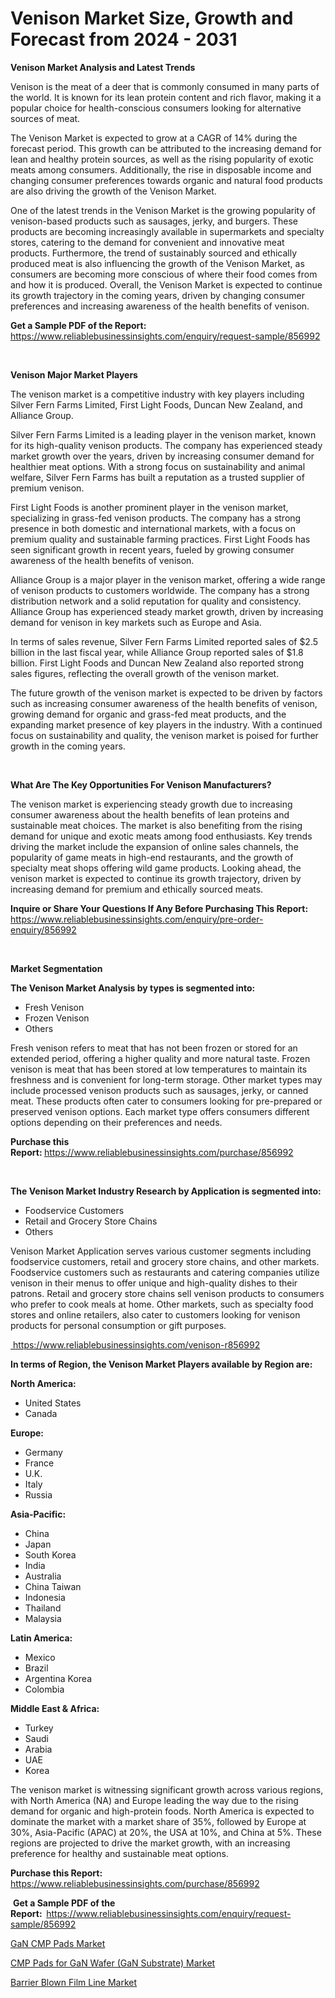 <p><h1>Venison Market Size, Growth and Forecast from 2024 - 2031</h1></p><p><strong>Venison Market Analysis and Latest Trends</strong></p>
<p><p>Venison is the meat of a deer that is commonly consumed in many parts of the world. It is known for its lean protein content and rich flavor, making it a popular choice for health-conscious consumers looking for alternative sources of meat.</p><p>The Venison Market is expected to grow at a CAGR of 14% during the forecast period. This growth can be attributed to the increasing demand for lean and healthy protein sources, as well as the rising popularity of exotic meats among consumers. Additionally, the rise in disposable income and changing consumer preferences towards organic and natural food products are also driving the growth of the Venison Market.</p><p>One of the latest trends in the Venison Market is the growing popularity of venison-based products such as sausages, jerky, and burgers. These products are becoming increasingly available in supermarkets and specialty stores, catering to the demand for convenient and innovative meat products. Furthermore, the trend of sustainably sourced and ethically produced meat is also influencing the growth of the Venison Market, as consumers are becoming more conscious of where their food comes from and how it is produced. Overall, the Venison Market is expected to continue its growth trajectory in the coming years, driven by changing consumer preferences and increasing awareness of the health benefits of venison.</p></p>
<p><strong>Get a Sample PDF of the Report:&nbsp;</strong> <a href="https://www.reliablebusinessinsights.com/enquiry/request-sample/856992">https://www.reliablebusinessinsights.com/enquiry/request-sample/856992</a></p>
<p>&nbsp;</p>
<p><strong>Venison Major Market Players</strong></p>
<p><p>The venison market is a competitive industry with key players including Silver Fern Farms Limited, First Light Foods, Duncan New Zealand, and Alliance Group. </p><p>Silver Fern Farms Limited is a leading player in the venison market, known for its high-quality venison products. The company has experienced steady market growth over the years, driven by increasing consumer demand for healthier meat options. With a strong focus on sustainability and animal welfare, Silver Fern Farms has built a reputation as a trusted supplier of premium venison.</p><p>First Light Foods is another prominent player in the venison market, specializing in grass-fed venison products. The company has a strong presence in both domestic and international markets, with a focus on premium quality and sustainable farming practices. First Light Foods has seen significant growth in recent years, fueled by growing consumer awareness of the health benefits of venison.</p><p>Alliance Group is a major player in the venison market, offering a wide range of venison products to customers worldwide. The company has a strong distribution network and a solid reputation for quality and consistency. Alliance Group has experienced steady market growth, driven by increasing demand for venison in key markets such as Europe and Asia.</p><p>In terms of sales revenue, Silver Fern Farms Limited reported sales of $2.5 billion in the last fiscal year, while Alliance Group reported sales of $1.8 billion. First Light Foods and Duncan New Zealand also reported strong sales figures, reflecting the overall growth of the venison market.</p><p>The future growth of the venison market is expected to be driven by factors such as increasing consumer awareness of the health benefits of venison, growing demand for organic and grass-fed meat products, and the expanding market presence of key players in the industry. With a continued focus on sustainability and quality, the venison market is poised for further growth in the coming years.</p></p>
<p>&nbsp;</p>
<p><strong>What Are The Key Opportunities For Venison Manufacturers?</strong></p>
<p><p>The venison market is experiencing steady growth due to increasing consumer awareness about the health benefits of lean proteins and sustainable meat choices. The market is also benefiting from the rising demand for unique and exotic meats among food enthusiasts. Key trends driving the market include the expansion of online sales channels, the popularity of game meats in high-end restaurants, and the growth of specialty meat shops offering wild game products. Looking ahead, the venison market is expected to continue its growth trajectory, driven by increasing demand for premium and ethically sourced meats.</p></p>
<p><strong>Inquire or Share Your Questions If Any Before Purchasing This Report:</strong> <a href="https://www.reliablebusinessinsights.com/enquiry/pre-order-enquiry/856992">https://www.reliablebusinessinsights.com/enquiry/pre-order-enquiry/856992</a></p>
<p>&nbsp;</p>
<p><strong>Market Segmentation</strong></p>
<p><strong>The Venison Market Analysis by types is segmented into:</strong></p>
<p><ul><li>Fresh Venison</li><li>Frozen Venison</li><li>Others</li></ul></p>
<p><p>Fresh venison refers to meat that has not been frozen or stored for an extended period, offering a higher quality and more natural taste. Frozen venison is meat that has been stored at low temperatures to maintain its freshness and is convenient for long-term storage. Other market types may include processed venison products such as sausages, jerky, or canned meat. These products often cater to consumers looking for pre-prepared or preserved venison options. Each market type offers consumers different options depending on their preferences and needs.</p></p>
<p><strong>Purchase this Report:&nbsp;</strong><a href="https://www.reliablebusinessinsights.com/purchase/856992">https://www.reliablebusinessinsights.com/purchase/856992</a></p>
<p>&nbsp;</p>
<p><strong>The Venison Market Industry Research by Application is segmented into:</strong></p>
<p><ul><li>Foodservice Customers</li><li>Retail and Grocery Store Chains</li><li>Others</li></ul></p>
<p><p>Venison Market Application serves various customer segments including foodservice customers, retail and grocery store chains, and other markets. Foodservice customers such as restaurants and catering companies utilize venison in their menus to offer unique and high-quality dishes to their patrons. Retail and grocery store chains sell venison products to consumers who prefer to cook meals at home. Other markets, such as specialty food stores and online retailers, also cater to customers looking for venison products for personal consumption or gift purposes.</p></p>
<p><a href="https://www.reliablebusinessinsights.com/venison-r856992">&nbsp;https://www.reliablebusinessinsights.com/venison-r856992</a></p>
<p><strong>In terms of Region, the Venison Market Players available by Region are:</strong></p>
<p>
    <p> <strong> North America: </strong>
        <ul>
            <li>United States</li>
            <li>Canada</li>
        </ul>
        </p> 
    <p> <strong> Europe: </strong>
        <ul>
            <li>Germany</li>
            <li>France</li>
            <li>U.K.</li>
            <li>Italy</li>
            <li>Russia</li>
        </ul>
        </p> 
    <p> <strong> Asia-Pacific: </strong>
        <ul>
            <li>China</li>
            <li>Japan</li>
            <li>South Korea</li>
            <li>India</li>
            <li>Australia</li>
            <li>China Taiwan</li>
            <li>Indonesia</li>
            <li>Thailand</li>
            <li>Malaysia</li>
        </ul>
        </p> 
    <p> <strong> Latin America: </strong>
        <ul>
            <li>Mexico</li>
            <li>Brazil</li>
            <li>Argentina Korea</li>
            <li>Colombia</li>
        </ul>
        </p> 
    <p> <strong> Middle East & Africa: </strong>
        <ul>
            <li>Turkey</li>
            <li>Saudi</li>
            <li>Arabia</li>
            <li>UAE</li>
            <li>Korea</li>
        </ul>
    </p>
    </p>
<p><p>The venison market is witnessing significant growth across various regions, with North America (NA) and Europe leading the way due to the rising demand for organic and high-protein foods. North America is expected to dominate the market with a market share of 35%, followed by Europe at 30%, Asia-Pacific (APAC) at 20%, the USA at 10%, and China at 5%. These regions are projected to drive the market growth, with an increasing preference for healthy and sustainable meat options.</p></p>
<p><strong>Purchase this Report: </strong><a href="https://www.reliablebusinessinsights.com/purchase/856992">https://www.reliablebusinessinsights.com/purchase/856992</a></p>
<p>&nbsp;<strong>Get a Sample PDF of the Report:&nbsp;&nbsp;</strong><a href="https://www.reliablebusinessinsights.com/enquiry/request-sample/856992">https://www.reliablebusinessinsights.com/enquiry/request-sample/856992</a></p>
<p><strong></strong></p>
<p><p><a href="https://github.com/jahid123ahm/Market-Research-Report-List-1/blob/main/gan-cmp-pads-market.md">GaN CMP Pads Market</a></p><p><a href="https://github.com/ajohirul8010/Market-Research-Report-List-1/blob/main/cmp-pads-for-gan-wafer-gan-substrate-market.md">CMP Pads for GaN Wafer (GaN Substrate) Market</a></p><p><a href="https://view.publitas.com/reportprime-1/barrier-blown-film-line-market-size-share-analysis-growth-trends-forecast-2024-2031/">Barrier Blown Film Line Market</a></p></p>